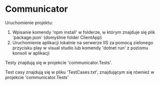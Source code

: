 # Communicator

Uruchomienie projektu:

1) Wpisanie komendy 'npm install' w folderze, w którym znajduje się plik 'package.json' (domyślnie folder ClientApp)
2) Uruchomienie aplikacji lokalnie na serwerze IIS za pomocą zielonego przycisku play w visual studio lub komendy 'dotnet run' z poziomu    konsoli w aplikacji

Testy znajdują się w projekcie 'communicator.Tests'.

Test casy znajdują się w pliku 'TestCases.txt', znajdującym się również w projekcie 'communicator.Tests'

